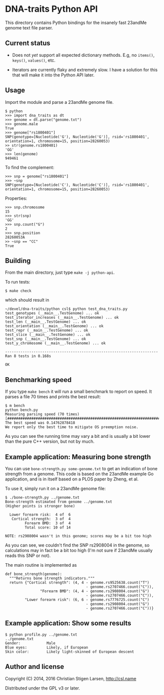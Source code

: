 DNA-traits Python API
=====================

This directory contains Python bindings for the insanely fast 23andMe genome
text file parser.

Current status
--------------

  * Does not _yet_ support all expected dictionary methods. E.g, no
    `items()`, `keys()`, `values()`, etc.

  * Iterators are currently flaky and extremely slow. I have a solution for
    this that will make it into the Python API later.

Usage
-----

Import the module and parse a 23andMe genome file.

    $ python
    >>> import dna_traits as dt
    >>> genome = dt.parse("genome.txt")
    >>> genome.male
    True
    >>> genome["rs1800401"]
    SNP(genotype=[Nucleotide('G'), Nucleotide('G')], rsid='rs1800401',
    orientation=1, chromosome=15, position=28260053)
    >> str(genome.rs1800401)
    'GG'
    >>> len(genome)
    949461

To find the complement:

    >>> snp = genome["rs1800401"]
    >>> ~snp
    SNP(genotype=[Nucleotide('C'), Nucleotide('C')], rsid='rs1800401',
    orientation=1, chromosome=15, position=28260053)

Properties:

    >>> snp.chromosome
    15
    >>> str(snp)
    'GG'
    >>> snp.count("G")
    2
    >>> snp.position
    28260053A
    >> ~snp == "CC"
    True

Building
--------

From the main directory, just type `make -j python-api`.

To run tests:

    $ make check

which should result in

    ~/devel/dna-traits/python csl$ python test_dna_traits.py
    test_genotypes (__main__.TestGenome) ... ok
    test_iterator_increases (__main__.TestGenome) ... ok
    test_len (__main__.TestGenome) ... ok
    test_orientation (__main__.TestGenome) ... ok
    test_repr (__main__.TestGenome) ... ok
    test_slice (__main__.TestGenome) ... ok
    test_snp (__main__.TestGenome) ... ok
    test_y_chromosome (__main__.TestGenome) ... ok

    ----------------------------------------------------------------------
    Ran 8 tests in 0.168s

    OK


Benchmarking speed
------------------

If you type `make bench` it will run a small benchmark to report on speed.
It parses a file 70 times and prints the best result:

    $ m bench
    python bench.py
    Measuring parsing speed (70 times)
    [######################################################################]
    The best speed was 0.14762878418
    We report only the best time to mitigate OS preemption noise.

As you can see the running time may vary a bit and is usually a bit lower
than the pure C++ version, but not by much.


Example application: Measuring bone strength
--------------------------------------------

You can use `bone-strength.py some-genome.txt` to get an indication of bone
strength from a genome.  This code is based on the 23andMe example Go
application, and is in itself based on a PLOS paper by Zheng, et al.

To use it, simply run it on a 23andMe genome file:

    $ ./bone-strength.py ../genome.txt
    Bone-strength estimated from genome ../genome.txt
    (Higher points is stronger bone)

      Lower forearm risk:  4 of  6
       Cortical strength:  3 of  4
             Forearm BMD:  3 of  4
             Total score: 10 of 14

    NOTE: rs2908004 wasn't in this genome; scores may be a bit too high

As you can see, we couldn't find the SNP rs2908004 in the genome, so
calculations may in fact be a bit too high (I'm not sure if 23andMe usually
reads this SNP or not).

The main routine is implemented as

    def bone_strength(genome):
      """Returns bone strength indicators."""
      return {"Cortical strength": (4, 4 - genome.rs9525638.count("T")
                                         - genome.rs2707466.count("C")),
                    "Forearm BMD": (4, 4 - genome.rs2908004.count("G")
                                         - genome.rs2707466.count("C")),
             "Lower forearm risk": (6, 6 - genome.rs7776725.count("C")
                                         - genome.rs2908004.count("G")
                                         - genome.rs2707466.count("C"))}

Example application: Show some results
--------------------------------------

    $ python profile.py ../genome.txt
    ../genome.txt
    Gender:            Male
    Blue eyes:         Likely, if European
    Skin color:        Likely light-skinned of European descent

Author and license
------------------
Copyright (C) 2014, 2016 Christian Stigen Larsen,
http://csl.name

Distributed under the GPL v3 or later.
